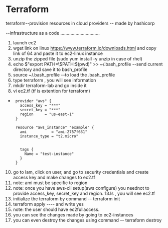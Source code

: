 # Terraform
terraform--provision resources in cloud providers
-- made by hashicorp

--infrastructure as a code
...............................
1. launch ec2
2. wget link on linux
https://www.terraform.io/downloads.html and copy link of 64 and paste it to ec2-linux instance
3. unzip the zipped file (sudo yum install -y unzip in case of rhel)
4. echo $"export PATH=\$PATH:$(pwd)" >> ~/.bash_profile --send current directory and save it to bash_profile
5. source ~/.bash_profile --to load the .bash_profile
6. type terraform , you will see information 
7. mkdir terraform-lab and go inside it
8. vi ec2.tf   (tf is extention for terraform)
* 
       provider "aws" {
         access_key = "***"
         secret_key = "***"
         region     = "us-east-1"
       }

       resource "aws_instance" "example" {
         ami           = "ami-2757f631"
         instance_type = "t2.micro"


         tags {
           Name = "test-instance"
         }
       }



10. go to Iam, click on user, and go to security credentials and create access key and make changes to ec2.tf
11. note: ami must be specific to region
12. note: once you have aws-cli setup(aws configure) you neednot to provide access_key, secret_key and region.
13.ls , you will see ec2.tf 
14. initialize the terraform by command -- terraform init
13. terraform apply ---- and write yes
15. note: the user should have ec2fullaccess.
16. you can see the changes made by going to ec2-instances
17. you can even destroy the changes using command -- terraform destroy
